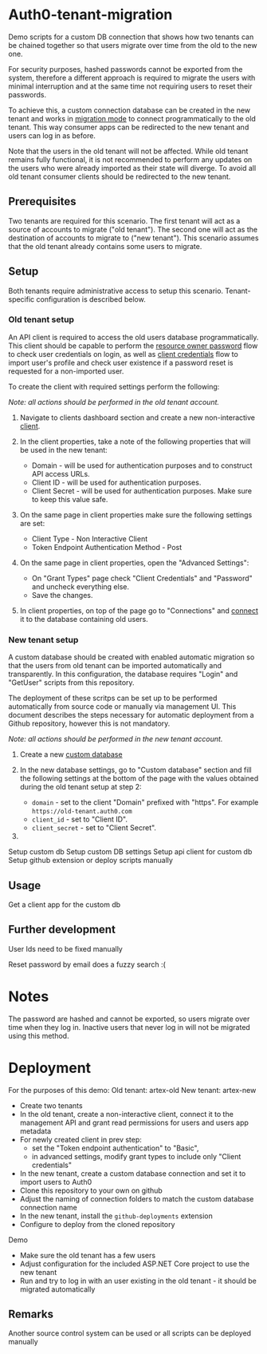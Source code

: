 # Auth0-tenant-migration

Demo scripts for a custom DB connection that shows how two tenants can be
 chained together so that users migrate over time from the old to the new one.

For security purposes, hashed passwords cannot be exported from the system,
 therefore a different approach is required to migrate the users with minimal
 interruption and at the same time not requiring users to reset their
 passwords.

To achieve this, a custom connection database can be created in the new tenant
 and works in [migration mode](https://auth0.com/docs/connections/database/migrating)
 to connect programmatically to the old tenant. This way consumer apps can be
 redirected to the new tenant and users can log in as before.

Note that the users in the old tenant will not be affected. While old tenant
 remains fully functional, it is not recommended to perform any updates on
 the users who were already imported as their state will diverge. To avoid
 all old tenant consumer clients should be redirected to the new tenant.


## Prerequisites

Two tenants are required for this scenario. The first tenant will act as a
 source of accounts to migrate ("old tenant"). The second one will act as the
 destination of accounts to migrate to ("new tenant"). This scenario assumes
 that the old tenant already contains some users to migrate.


## Setup

Both tenants require administrative access to setup this scenario.
 Tenant-specific configuration is described below.


### Old tenant setup

An API client is required to access the old users database programmatically.
 This client should be capable to perform the
 [resource owner password](https://auth0.com/docs/api-auth/grant/password)
 flow to check user credentials on login, as well as
 [client credentials](https://auth0.com/docs/api-auth/grant/client-credentials)
 flow to import user's profile and check user existence if a password reset is
 requested for a non-imported user.

To create the client with required settings perform the following:

_Note: all actions should be performed in the old tenant account._

1. Navigate to clients dashboard section and create a new non-interactive 
   [client](https://auth0.com/docs/clients).

2. In the client properties, take a note of the following properties that will
   be used in the new tenant:

   * Domain - will be used for authentication purposes and to construct
     API access URLs.
   * Client ID - will be used for authentication purposes.
   * Client Secret - will be used for authentication purposes. Make sure to
     keep this value safe.

3. On the same page in client properties make sure the following settings
   are set:

   * Client Type - Non Interactive Client
   * Token Endpoint Authentication Method - Post

4. On the same page in client properties, open the "Advanced Settings":
   
   * On "Grant Types" page check "Client Credentials" and "Password" and
     uncheck everything else.
   * Save the changes.

5. In client properties, on top of the page go to "Connections" and
   [connect](https://auth0.com/docs/clients/connections) it to the database
   containing old users.


### New tenant setup

A custom database should be created with enabled automatic migration so that
 the users from old tenant can be imported automatically and transparently.
 In this configuration, the database requires "Login" and "GetUser" scripts
 from this repository.

The deployment of these scritps can be set up to be performed automatically
 from source code or manually via management UI. This document describes the
 steps necessary for automatic deployment from a Github repository, however
 this is not mandatory.

_Note: all actions should be performed in the new tenant account._

1. Create a new
   [custom database](https://auth0.com/docs/connections/database/migrating#enable-automatic-migration)

2. In the new database settings, go to "Custom database" section and fill the
   following settings at the bottom of the page with the values obtained
   during the old tenant setup at step 2:

   * `domain` - set to the client "Domain" prefixed with "https".
     For example `https://old-tenant.auth0.com`
   * `client_id` - set to "Client ID".
   * `client_secret` - set to "Client Secret".

3. 



Setup custom db
Setup custom DB settings
Setup api client for custom db
Setup github extension or deploy scripts manually


## Usage

Get a client app for the custom db


## Further development

User Ids need to be fixed manually

Reset password by email does a fuzzy search :(




# Notes

The password are hashed and cannot be exported, so users migrate over time when they log in. Inactive users that never log in will not be migrated using this method.

# Deployment

For the purposes of this demo:
Old tenant: artex-old
New tenant: artex-new

* Create two tenants
* In the old tenant, create a non-interactive client, connect it to the management API and grant read permissions for users and users app metadata
* For newly created client in prev step:
	* set the "Token endpoint authentication" to "Basic",
	* in advanced settings, modify grant types to include only "Client credentials"
* In the new tenant, create a custom database connection and set it to import users to Auth0
* Clone this repository to your own on github
* Adjust the naming of connection folders to match the custom database connection name
* In the new tenant, install the `github-deployments` extension
* Configure to deploy from the cloned repository

Demo

* Make sure the old tenant has a few users
* Adjust configuration for the included ASP.NET Core project to use the new tenant
* Run and try to log in with an user existing in the old tenant - it should be migrated automatically

## Remarks

Another source control system can be used or all scripts can be deployed manually
